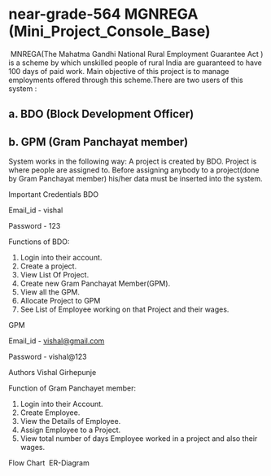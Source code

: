 # near-grade-564   MGNREGA (Mini_Project_Console_Base)
<img src="https://github.com/vishal-girhepunje/near-grade-564/blob/main/logo.png.jpg?raw=true" alt="">
MNREGA(The Mahatma Gandhi National Rural Employment Guarantee Act ) is a scheme by which unskilled people of rural India are guaranteed to have 100 days of paid work. Main objective of this project is to manage employments offered through this scheme.There are two users of this system : 

<h2> a. BDO (Block Development Officer) </h2>
 <h2>b. GPM (Gram Panchayat member)</h2>
System works in the following way:
A project is created by BDO. Project is where people are assigned to.
Before assigning anybody to a project(done by Gram Panchayat member) his/her data must be inserted into the system.



Important Credentials
BDO

Email_id - vishal

Password - 123

Functions of BDO:
1. Login into their account.
2. Create a project.
3. View List Of Project.
4. Create new Gram Panchayat Member(GPM).
5. View all the GPM.
6. Allocate  Project to GPM
7. See List of Employee working on that Project and their wages.


GPM

Email_id - vishal@gmail.com

Password - vishal@123

Authors
Vishal Girhepunje


Function of Gram Panchayet member:
1. Login into their Account.
2. Create Employee.
3. View the Details of Employee.
4. Assign Employee to a Project.
5. View total number of days Employee worked in a project and also their wages.

Flow Chart
<img src="https://github.com/vishal-girhepunje/near-grade-564/blob/day_5/Flow_Chart.jpg?raw=true" alt="">
ER-Diagram
<img src="https://raw.githubusercontent.com/vishal-girhepunje/near-grade-564/main/ER%20Diagram.jpg" alt="">
